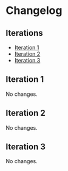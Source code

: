 # Changelog

## Iterations

- [Iteration 1](#iteration-1)
- [Iteration 2](#iteration-2)
- [Iteration 3](#iteration-3)

## Iteration 1

No changes.

## Iteration 2

No changes.

## Iteration 3

No changes.

